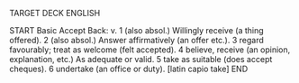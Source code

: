 TARGET DECK
ENGLISH

START
Basic
Accept
Back: v. 1 (also absol.) Willingly receive (a thing offered). 2 (also absol.) Answer affirmatively (an offer etc.). 3 regard favourably; treat as welcome (felt accepted). 4 believe, receive (an opinion, explanation, etc.) As adequate or valid. 5 take as suitable (does accept cheques). 6 undertake (an office or duty). [latin capio take]
END
